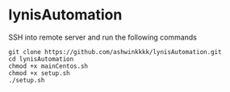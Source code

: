 # lynisAutomation

SSH into remote server and run the following commands
```
git clone https://github.com/ashwinkkkk/lynisAutomation.git
cd lynisAutomation
chmod +x mainCentos.sh
chmod +x setup.sh
./setup.sh
```
